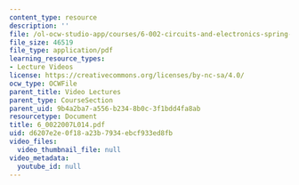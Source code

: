 ```yaml
---
content_type: resource
description: ''
file: /ol-ocw-studio-app/courses/6-002-circuits-and-electronics-spring-2007/d6207e2e0f18a23b7934ebcf933ed8fb_6_0022007L014.pdf
file_size: 46519
file_type: application/pdf
learning_resource_types:
- Lecture Videos
license: https://creativecommons.org/licenses/by-nc-sa/4.0/
ocw_type: OCWFile
parent_title: Video Lectures
parent_type: CourseSection
parent_uid: 9b4a2ba7-a556-b234-8b0c-3f1bdd4fa8ab
resourcetype: Document
title: 6_0022007L014.pdf
uid: d6207e2e-0f18-a23b-7934-ebcf933ed8fb
video_files:
  video_thumbnail_file: null
video_metadata:
  youtube_id: null
---
```

